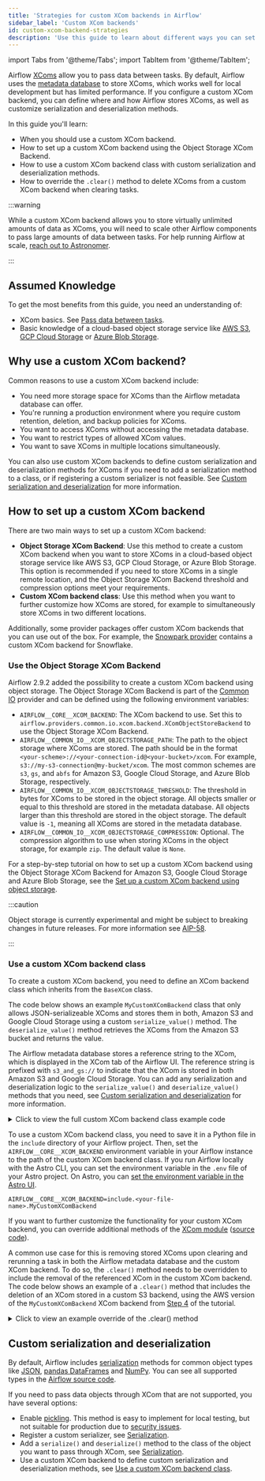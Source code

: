 ```yaml
---
title: 'Strategies for custom XCom backends in Airflow'
sidebar_label: 'Custom XCom backends'
id: custom-xcom-backend-strategies
description: 'Use this guide to learn about different ways you can set up custom XCom backends.'
---
```


import Tabs from '@theme/Tabs';
import TabItem from '@theme/TabItem';

Airflow [XComs](airflow-passing-data-between-tasks.md) allow you to pass data between tasks. By default, Airflow uses the [metadata database](airflow-database.md) to store XComs, which works well for local development but has limited performance. If you configure a custom XCom backend, you can define where and how Airflow stores XComs, as well as customize serialization and deserialization methods.

In this guide you'll learn:

- When you should use a custom XCom backend.
- How to set up a custom XCom backend using the Object Storage XCom Backend.
- How to use a custom XCom backend class with custom serialization and deserialization methods.
- How to override the `.clear()` method to delete XComs from a custom XCom backend when clearing tasks.

:::warning

While a custom XCom backend allows you to store virtually unlimited amounts of data as XComs, you will need to scale other Airflow components to pass large amounts of data between tasks. For help running Airflow at scale, [reach out to Astronomer](https://www.astronomer.io/try-astro/?referral=docs-content-link&utm_medium=docs&utm_content=learn-xcom-backend-tutorial&utm_source=body).

:::

## Assumed Knowledge

To get the most benefits from this guide, you need an understanding of:

- XCom basics. See [Pass data between tasks](airflow-passing-data-between-tasks.md).
- Basic knowledge of a cloud-based object storage service like [AWS S3](https://aws.amazon.com/s3/), [GCP Cloud Storage](https://cloud.google.com/storage) or [Azure Blob Storage](https://azure.microsoft.com/en-us/products/storage/blobs/).

## Why use a custom XCom backend?

Common reasons to use a custom XCom backend include:

- You need more storage space for XComs than the Airflow metadata database can offer.
- You're running a production environment where you require custom retention, deletion, and backup policies for XComs.
- You want to access XComs without accessing the metadata database.
- You want to restrict types of allowed XCom values.
- You want to save XComs in multiple locations simultaneously.

You can also use custom XCom backends to define custom serialization and deserialization methods for XComs if you need to add a serialization method to a class, or if registering a custom serializer is not feasible. See [Custom serialization and deserialization](#custom-serialization-and-deserialization) for more information.

## How to set up a custom XCom backend

There are two main ways to set up a custom XCom backend:

- **Object Storage XCom Backend**: Use this method to create a custom XCom backend when you want to store XComs in a cloud-based object storage service like AWS S3, GCP Cloud Storage, or Azure Blob Storage. This option is recommended if you need to store XComs in a single remote location, and the Object Storage XCom Backend threshold and compression options meet your requirements.
- **Custom XCom backend class**: Use this method when you want to further customize how XComs are stored, for example to simultaneously store XComs in two different locations.

Additionally, some provider packages offer custom XCom backends that you can use out of the box. For example, the [Snowpark provider](airflow-snowpark.md) contains a custom XCom backend for Snowflake.

### Use the Object Storage XCom Backend

Airflow 2.9.2 added the possibility to create a custom XCom backend using object storage. The Object Storage XCom Backend is part of the [Common IO](https://registry.astronomer.io/providers/apache-airflow-providers-common-io/versions/latest) provider and can be defined using the following environment variables:

- `AIRFLOW__CORE__XCOM_BACKEND`: The XCom backend to use. Set this to `airflow.providers.common.io.xcom.backend.XComObjectStoreBackend` to use the Object Storage XCom Backend.
- `AIRFLOW__COMMON_IO__XCOM_OBJECTSTORAGE_PATH`: The path to the object storage where XComs are stored. The path should be in the format `<your-scheme>://<your-connection-id@<your-bucket>/xcom`. For example, `s3://my-s3-connection@my-bucket/xcom`. The most common schemes are `s3`, `gs`, and `abfs` for Amazon S3, Google Cloud Storage, and Azure Blob Storage, respectively.
- `AIRFLOW__COMMON_IO__XCOM_OBJECTSTORAGE_THRESHOLD`: The threshold in bytes for XComs to be stored in the object storage. All objects smaller or equal to this threshold are stored in the metadata database. All objects larger than this threshold are stored in the object storage. The default value is `-1`, meaning all XComs are stored in the metadata database.
- `AIRFLOW__COMMON_IO__XCOM_OBJECTSTORAGE_COMPRESSION`: Optional. The compression algorithm to use when storing XComs in the object storage, for example `zip`. The default value is `None`.

For a step-by-step tutorial on how to set up a custom XCom backend using the Object Storage XCom Backend for Amazon S3, Google Cloud Storage and Azure Blob Storage, see the [Set up a custom XCom backend using object storage](custom-xcom-backends-tutorial.md).

:::caution

Object storage is currently experimental and might be subject to breaking changes in future releases. For more information see [AIP-58](https://cwiki.apache.org/confluence/pages/viewpage.action?pageId=263430565).

:::

### Use a custom XCom backend class

To create a custom XCom backend, you need to define an XCom backend class which inherits from the `BaseXCom` class.

The code below shows an example `MyCustomXComBackend` class that only allows JSON-serializeable XComs and stores them in both, Amazon S3 and Google Cloud Storage using a custom `serialize_value()` method. The `deserialize_value()` method retrieves the XComs from the Amazon S3 bucket and returns the value.

The Airflow metadata database stores a reference string to the XCom, which is displayed in the XCom tab of the Airflow UI. The reference string is prefixed with `s3_and_gs://` to indicate that the XCom is stored in both Amazon S3 and Google Cloud Storage. You can add any serialization and deserialization logic to the `serialize_value()` and `deserialize_value()` methods that you need, see [Custom serialization and deserialization](#custom-serialization-and-deserialization) for more information.

<details>
<summary>Click to view the full custom XCom backend class example code</summary>
<div>

```python
from airflow.models.xcom import BaseXCom
from airflow.providers.amazon.aws.hooks.s3 import S3Hook
from airflow.providers.google.cloud.hooks.gcs import GCSHook
import json
import uuid
import os

class MyCustomXComBackend(BaseXCom):
    # the prefix is optional and used to make it easier to recognize
    # which reference strings in the Airflow metadata database
    # refer to an XCom that has been stored in remote storage
    PREFIX = "s3_and_gs://"
    S3_BUCKET_NAME = "s3-xcom-backend-example"
    GS_BUCKET_NAME = "gcs-xcom-backend-example"

    @staticmethod
    def serialize_value(
        value,
        key=None,
        task_id=None,
        dag_id=None,
        run_id=None,
        map_index=None,
        **kwargs,
    ):

        # make sure the value is JSON-serializable
        try:
            serialized_value = json.dumps(value)
        except TypeError as e:
            raise ValueError(f"XCom value is not JSON-serializable!: {e}")

        # instantiate a context with the value as a temporary JSON file
        with tempfile.NamedTemporaryFile(mode="w+", delete=False) as tmp_file:
            tmp_file.write(serialized_value)
            tmp_file.flush()
            tmp_file_name = tmp_file.name

            # the connection to AWS is created by using the S3 hook
            hook = S3Hook(aws_conn_id="my_aws_conn_id")
            # make sure the file_id is unique, either by using combinations of
            # the task_id, run_id and map_index parameters or by using a uuid
            filename = "data_" + str(uuid.uuid4()) + ".json"
            # define the full S3 key where the file should be stored
            key = f"{dag_id}/{run_id}/{task_id}/{map_index}/{key}_{filename}"

            # load the local JSON file into the S3 bucket
            hook.load_file(
                filename=tmp_file_name,
                key=key,
                bucket_name=MyCustomXComBackend.S3_BUCKET_NAME,
                replace=True,
            )

            # the connection to GCS is created by using the GCS hook
            hook = GCSHook(gcp_conn_id="my_gcs_conn_id")

            if hook.exists(MyCustomXComBackend.GS_BUCKET_NAME, key):
                print(
                    f"File {key} already exists in the bucket {MyCustomXComBackend.GS_BUCKET_NAME}."
                )
            else:
                # load the local JSON file into the GCS bucket
                hook.upload(
                    filename=tmp_file_name,
                    object_name=key,
                    bucket_name=MyCustomXComBackend.GS_BUCKET_NAME,
                )

        # define the string that will be saved to the Airflow metadata
        # database to refer to this XCom
        reference_string = MyCustomXComBackend.PREFIX + key

        # use JSON serialization to write the reference string to the
        # Airflow metadata database (like a regular XCom)
        return BaseXCom.serialize_value(value=reference_string)

    @staticmethod
    def deserialize_value(result):
        import logging

        reference_string = BaseXCom.deserialize_value(result=result)y
        hook = S3Hook(aws_conn_id="my_aws_conn")
        key = reference_string.replace(MyCustomXComBackend.PREFIX, "")

        # Use a temporary directory to download the file
        with tempfile.TemporaryDirectory() as tmp_dir:
            local_file_path = hook.download_file(
                key=key,
                bucket_name=MyCustomXComBackend.S3_BUCKET_NAME,
                local_path=tmp_dir,
            )

            # ensure the file is not empty and log its size
            file_size = os.path.getsize(local_file_path)
            logging.info(f"Downloaded file size: {file_size} bytes.")
            if file_size == 0:
                raise ValueError(
                    f"The downloaded file is empty. Check the content of the S3 object at {key}."
                )

            with open(local_file_path, "r") as file:
                try:
                    output = json.load(file)
                except json.JSONDecodeError as e:
                    logging.error(f"Error decoding JSON from the file: {e}")
                    raise

        return output
```

</div>
</details>

To use a custom XCom backend class, you need to save it in a Python file in the `include` directory of your Airflow project. Then, set the `AIRFLOW__CORE__XCOM_BACKEND` environment variable in your Airflow instance to the path of the custom XCom backend class. If you run Airflow locally with the Astro CLI, you can set the environment variable in the `.env` file of your Astro project. On Astro, you can [set the environment variable in the Astro UI](https://docs.astronomer.io/astro/environment-variables).

```text
AIRFLOW__CORE__XCOM_BACKEND=include.<your-file-name>.MyCustomXComBackend
```

If you want to further customize the functionality for your custom XCom backend, you can override additional methods of the [XCom module](https://airflow.apache.org/docs/apache-airflow/stable/_api/airflow/models/xcom/index.html) ([source code](https://github.com/apache/airflow/blob/main/airflow/models/xcom.py)).

A common use case for this is removing stored XComs upon clearing and rerunning a task in both the Airflow metadata database and the custom XCom backend. To do so, the `.clear()` method needs to be overridden to include the removal of the referenced XCom in the custom XCom backend. The code below shows an example of a `.clear()` method that includes the deletion of an XCom stored in a custom S3 backend, using the AWS version of the `MyCustomXComBackend` XCom backend from [Step 4](#step-4-define-a-custom-xcom-class-using-json-serialization) of the tutorial.

<details>
<summary>Click to view an example override of the .clear() method</summary>
<div>

This clear method override can be added to the `MyCustomXComBackend` class shown previously to delete the XCom from the S3 bucket when the XCom is cleared from the Airflow metadata database. The deletion does not affect the XCom stored in Google Cloud Storage.

```python
from airflow.utils.session import NEW_SESSION, provide_session

@classmethod
@provide_session
def clear(
    cls,
    execution_date=None,
    dag_id=None,
    task_id=None,
    session=NEW_SESSION,
    *,
    run_id=None,
    map_index=None,
) -> None:

    from airflow.models import DagRun
    from airflow.utils.helpers import exactly_one
    import warnings
    from airflow.exceptions import RemovedInAirflow3Warning

    if dag_id is None:
        raise TypeError("clear() missing required argument: dag_id")
    if task_id is None:
        raise TypeError("clear() missing required argument: task_id")

    if not exactly_one(execution_date is not None, run_id is not None):
        raise ValueError(
            f"Exactly one of run_id or execution_date must be passed. "
            f"Passed execution_date={execution_date}, run_id={run_id}"
        )

    if execution_date is not None:
        message = "Passing 'execution_date' to 'XCom.clear()' is deprecated. Use 'run_id' instead."
        warnings.warn(message, RemovedInAirflow3Warning, stacklevel=3)
        run_id = (
            session.query(DagRun.run_id)
            .filter(
                DagRun.dag_id == dag_id, DagRun.execution_date == execution_date
            )
            .scalar()
        )

    #### Customization start

    # get the reference string from the Airflow metadata database
    query = session.query(cls).filter_by(
        dag_id=dag_id, task_id=task_id, run_id=run_id
    )

    print(query.all())

    if map_index is not None:
        query = query.filter_by(map_index=map_index)

    # iterate through xcoms of this task and delete them from S3
    xcom_entries = query.all()
    for xcom_entry in xcom_entries:
        reference_string = xcom_entry.value
        if reference_string:
            print(reference_string)
            key = reference_string.replace(MyCustomXComBackend.PREFIX, "")
            hook = S3Hook(aws_conn_id="my_aws_conn")
            hook.delete_objects(
                bucket=MyCustomXComBackend.S3_BUCKET_NAME, keys=[key]
            )

    # delete the XCom containing the reference string from metadata database
    query.delete()
```

</div>
</details>

## Custom serialization and deserialization

By default, Airflow includes [serialization](https://airflow.apache.org/docs/apache-airflow/stable/authoring-and-scheduling/serializers.html) methods for common object types like [JSON](https://www.json.org/json-en.html), [pandas DataFrames](https://pandas.pydata.org/docs/reference/api/pandas.DataFrame.html) and [NumPy](https://numpy.org/). You can see all supported types in the [Airflow source code](https://github.com/apache/airflow/tree/main/airflow/serialization/serializers).

If you need to pass data objects through XCom that are not supported, you have several options:

- Enable [pickling](https://airflow.apache.org/docs/apache-airflow/stable/configurations-ref.html#enable-xcom-pickling). This method is easy to implement for local testing, but not suitable for production due to [security issues](https://docs.python.org/3/library/pickle.html).
- Register a custom serializer, see [Serialization](https://airflow.apache.org/docs/apache-airflow/stable/authoring-and-scheduling/serializers.html).
- Add a `serialize()` and `deserialize()` method to the class of the object you want to pass through XCom, see [Serialization](https://airflow.apache.org/docs/apache-airflow/stable/authoring-and-scheduling/serializers.html).
- Use a custom XCom backend to define custom serialization and deserialization methods, see [Use a custom XCom backend class](#use-a-custom-xcom-backend-class).

